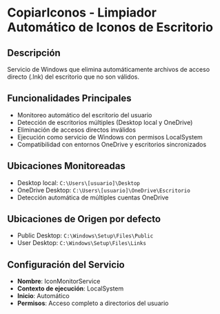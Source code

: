 # CopiarIconos - Limpiador Automático de Iconos de Escritorio

## Descripción

Servicio de Windows que elimina automáticamente archivos de acceso directo (.lnk) del escritorio que no son válidos.

## Funcionalidades Principales

- Monitoreo automático del escritorio del usuario
- Detección de escritorios múltiples (Desktop local y OneDrive)
- Eliminación de accesos directos inválidos
- Ejecución como servicio de Windows con permisos LocalSystem
- Compatibilidad con entornos OneDrive y escritorios sincronizados

## Ubicaciones Monitoreadas

- Desktop local: `C:\Users\[usuario]\Desktop`
- OneDrive Desktop: `C:\Users\[usuario]\OneDrive\Escritorio`
- Detección automática de múltiples cuentas OneDrive

## Ubicaciones de Origen por defecto

- Public Desktop: `C:\Windows\Setup\Files\Public`
- User Desktop: `C:\Windows\Setup\Files\Links`

## Configuración del Servicio

- **Nombre**: IconMonitorService
- **Contexto de ejecución**: LocalSystem
- **Inicio**: Automático
- **Permisos**: Acceso completo a directorios del usuario